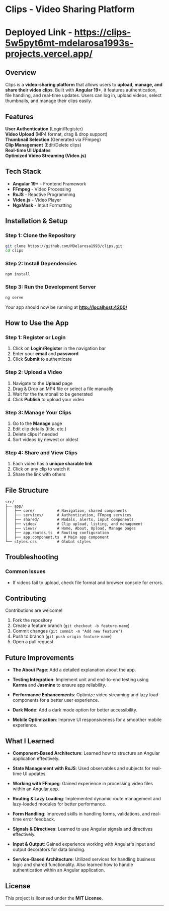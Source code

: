# Clips - Video Sharing Platform

# Deployed Link - https://clips-5w5pyt6mt-mdelarosa1993s-projects.vercel.app/

## Overview

Clips is a **video-sharing platform** that allows users to **upload, manage, and share their video clips**. Built with **Angular 19+**, it features authentication, file handling, and real-time updates. Users can log in, upload videos, select thumbnails, and manage their clips easily.

## Features

**User Authentication** (Login/Register)  
**Video Upload** (MP4 format, drag & drop support)  
**Thumbnail Selection** (Generated via FFmpeg)  
**Clip Management** (Edit/Delete clips)  
**Real-time UI Updates**  
**Optimized Video Streaming (Video.js)**  

## Tech Stack

- **Angular 19+** - Frontend Framework  
- **FFmpeg** - Video Processing  
- **RxJS** - Reactive Programming  
- **Video.js** - Video Player  
- **NgxMask** - Input Formatting  

## Installation & Setup

### Step 1: Clone the Repository

```sh
git clone https://github.com/MDelarosa1993/clips.git
cd clips
```

### Step 2: Install Dependencies

```sh
npm install
```

### Step 3: Run the Development Server

```sh
ng serve
```

Your app should now be running at **[http://localhost:4200/](http://localhost:4200/)**

## How to Use the App

### Step 1: Register or Login

1. Click on **Login/Register** in the navigation bar
2. Enter your **email** and **password**
3. Click **Submit** to authenticate

### Step 2: Upload a Video

1. Navigate to the **Upload** page
2. Drag & Drop an MP4 file or select a file manually
3. Wait for the thumbnail to be generated
4. Click **Publish** to upload your video

### Step 3: Manage Your Clips

1. Go to the **Manage** page
2. Edit clip details (title, etc.)
3. Delete clips if needed
4. Sort videos by newest or oldest

### Step 4: Share and View Clips

1. Each video has a **unique sharable link**
2. Click on any clip to watch it
3. Share the link with others

## File Structure

```plaintext
src/
├── app/
│   ├── core/          # Navigation, shared components
│   ├── services/      # Authentication, FFmpeg services
│   ├── shared/        # Modals, alerts, input components
│   ├── video/         # Clip upload, listing, and management
│   ├── views/         # Home, About, Upload, Manage pages
│   ├── app.routes.ts  # Routing configuration
│   ├── app.component.ts  # Main app component
└── styles.css         # Global styles
```

## Troubleshooting

### Common Issues

- If videos fail to upload, check file format and browser console for errors.

## Contributing

Contributions are welcome! 

1. Fork the repository
2. Create a feature branch (`git checkout -b feature-name`)
3. Commit changes (`git commit -m "Add new feature"`)
4. Push to branch (`git push origin feature-name`)
5. Open a pull request

## Future Improvements
- **The About Page**: Add a detailed explanation about the app.

- **Testing Integration**: Implement unit and end-to-end testing using **Karma** and **Jasmine** to ensure app reliability.

- **Performance Enhancements**: Optimize video streaming and lazy load components for a better user experience.

- **Dark Mode**: Add a dark mode option for better accessibility.

- **Mobile Optimization**: Improve UI responsiveness for a smoother mobile experience.

## What I Learned
- **Component-Based Architecture**: Learned how to structure an Angular application effectively.

- **State Management with RxJS**: Used observables and subjects for real-time UI updates.

- **Working with FFmpeg**: Gained experience in processing video files within an Angular app.

- **Routing & Lazy Loading**: Implemented dynamic route management and lazy-loaded modules for better performance.

- **Form Handling**: Improved skills in handling forms, validations, and real-time error feedback.

- **Signals & Directives**: Learned to use Angular signals and directives effectively.

- **Input & Output**: Gained experience working with Angular's input and output decorators for data binding.

- **Service-Based Architecture**: Utilized services for handling business logic and shared functionality. Also learned how to handle authentication within an Angular application.

## License

This project is licensed under the **MIT License**.

---